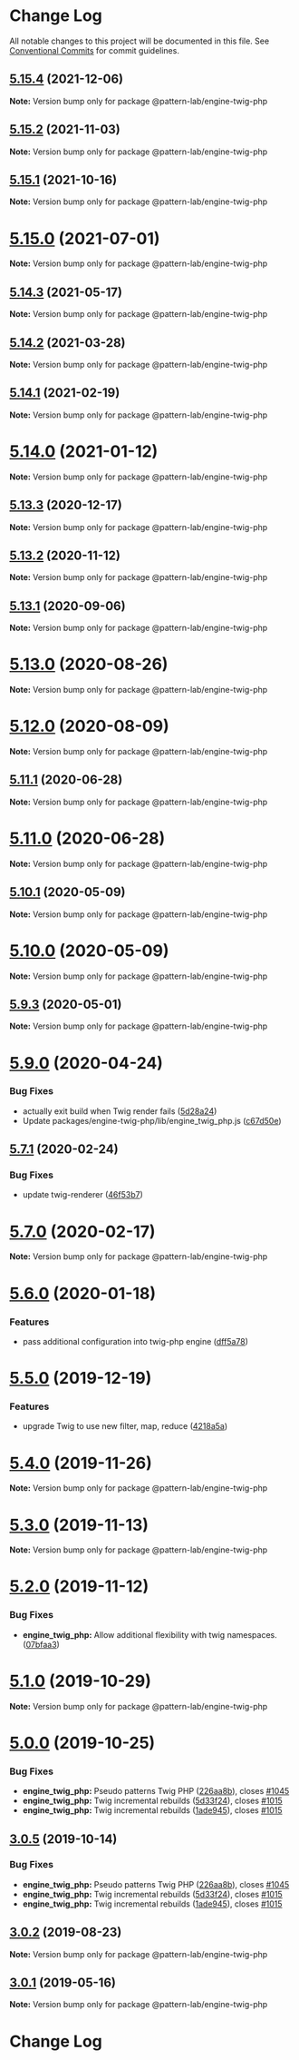 # Change Log

All notable changes to this project will be documented in this file.
See [Conventional Commits](https://conventionalcommits.org) for commit guidelines.

## [5.15.4](https://github.com/pattern-lab/patternlab-node/compare/v5.15.3...v5.15.4) (2021-12-06)

**Note:** Version bump only for package @pattern-lab/engine-twig-php





## [5.15.2](https://github.com/pattern-lab/patternlab-node/tree/master/packages/engine-twig-php/compare/v5.15.1...v5.15.2) (2021-11-03)

**Note:** Version bump only for package @pattern-lab/engine-twig-php





## [5.15.1](https://github.com/pattern-lab/patternlab-node/tree/master/packages/engine-twig-php/compare/v5.15.0...v5.15.1) (2021-10-16)

**Note:** Version bump only for package @pattern-lab/engine-twig-php





# [5.15.0](https://github.com/pattern-lab/patternlab-node/tree/master/packages/engine-twig-php/compare/v5.14.3...v5.15.0) (2021-07-01)

**Note:** Version bump only for package @pattern-lab/engine-twig-php





## [5.14.3](https://github.com/pattern-lab/patternlab-node/tree/master/packages/engine-twig-php/compare/v5.14.2...v5.14.3) (2021-05-17)

**Note:** Version bump only for package @pattern-lab/engine-twig-php





## [5.14.2](https://github.com/pattern-lab/patternlab-node/tree/master/packages/engine-twig-php/compare/v5.14.1...v5.14.2) (2021-03-28)

**Note:** Version bump only for package @pattern-lab/engine-twig-php





## [5.14.1](https://github.com/pattern-lab/patternlab-node/tree/master/packages/engine-twig-php/compare/v5.14.0...v5.14.1) (2021-02-19)

**Note:** Version bump only for package @pattern-lab/engine-twig-php





# [5.14.0](https://github.com/pattern-lab/patternlab-node/tree/master/packages/engine-twig-php/compare/v5.13.3...v5.14.0) (2021-01-12)

**Note:** Version bump only for package @pattern-lab/engine-twig-php





## [5.13.3](https://github.com/pattern-lab/patternlab-node/tree/master/packages/engine-twig-php/compare/v5.13.2...v5.13.3) (2020-12-17)

**Note:** Version bump only for package @pattern-lab/engine-twig-php





## [5.13.2](https://github.com/pattern-lab/patternlab-node/tree/master/packages/engine-twig-php/compare/v5.13.1...v5.13.2) (2020-11-12)

**Note:** Version bump only for package @pattern-lab/engine-twig-php





## [5.13.1](https://github.com/pattern-lab/patternlab-node/tree/master/packages/engine-twig-php/compare/v5.13.0...v5.13.1) (2020-09-06)

**Note:** Version bump only for package @pattern-lab/engine-twig-php





# [5.13.0](https://github.com/pattern-lab/patternlab-node/tree/master/packages/engine-twig-php/compare/v5.12.0...v5.13.0) (2020-08-26)

**Note:** Version bump only for package @pattern-lab/engine-twig-php





# [5.12.0](https://github.com/pattern-lab/patternlab-node/tree/master/packages/engine-twig-php/compare/v5.11.1...v5.12.0) (2020-08-09)

**Note:** Version bump only for package @pattern-lab/engine-twig-php





## [5.11.1](https://github.com/pattern-lab/patternlab-node/tree/master/packages/engine-twig-php/compare/v5.10.2...v5.11.1) (2020-06-28)

**Note:** Version bump only for package @pattern-lab/engine-twig-php





# [5.11.0](https://github.com/pattern-lab/patternlab-node/tree/master/packages/engine-twig-php/compare/v5.10.2...v5.11.0) (2020-06-28)

**Note:** Version bump only for package @pattern-lab/engine-twig-php





## [5.10.1](https://github.com/pattern-lab/patternlab-node/tree/master/packages/engine-twig-php/compare/v5.10.0...v5.10.1) (2020-05-09)

**Note:** Version bump only for package @pattern-lab/engine-twig-php





# [5.10.0](https://github.com/pattern-lab/patternlab-node/tree/master/packages/engine-twig-php/compare/v5.9.3...v5.10.0) (2020-05-09)

**Note:** Version bump only for package @pattern-lab/engine-twig-php





## [5.9.3](https://github.com/pattern-lab/patternlab-node/tree/master/packages/engine-twig-php/compare/v5.9.2...v5.9.3) (2020-05-01)

**Note:** Version bump only for package @pattern-lab/engine-twig-php





# [5.9.0](https://github.com/pattern-lab/patternlab-node/tree/master/packages/engine-twig-php/compare/v5.8.0...v5.9.0) (2020-04-24)


### Bug Fixes

* actually exit build when Twig render fails ([5d28a24](https://github.com/pattern-lab/patternlab-node/tree/master/packages/engine-twig-php/commit/5d28a24a53011396289c1e29e0a715cd82470185))
* Update packages/engine-twig-php/lib/engine_twig_php.js ([c67d50e](https://github.com/pattern-lab/patternlab-node/tree/master/packages/engine-twig-php/commit/c67d50ebb5d69816b7514e85f129f8ecde984ad3))





## [5.7.1](https://github.com/pattern-lab/patternlab-node/tree/master/packages/engine-twig-php/compare/v5.7.0...v5.7.1) (2020-02-24)


### Bug Fixes

* update twig-renderer ([46f53b7](https://github.com/pattern-lab/patternlab-node/tree/master/packages/engine-twig-php/commit/46f53b79f8bb0bb64a9c55fd32f29459cea6e28c))





# [5.7.0](https://github.com/pattern-lab/patternlab-node/tree/master/packages/engine-twig-php/compare/v5.6.0...v5.7.0) (2020-02-17)

**Note:** Version bump only for package @pattern-lab/engine-twig-php





# [5.6.0](https://github.com/pattern-lab/patternlab-node/tree/master/packages/engine-twig-php/compare/v5.5.0...v5.6.0) (2020-01-18)


### Features

* pass additional configuration into twig-php engine ([dff5a78](https://github.com/pattern-lab/patternlab-node/tree/master/packages/engine-twig-php/commit/dff5a7830918fa46e2692d9f9daed4121f803461))






# [5.5.0](https://github.com/pattern-lab/patternlab-node/tree/master/packages/engine-twig-php/compare/v5.4.2...v5.5.0) (2019-12-19)


### Features

* upgrade Twig to use new filter, map, reduce ([4218a5a](https://github.com/pattern-lab/patternlab-node/tree/master/packages/engine-twig-php/commit/4218a5a04b06027548afd9f417486297dd25fef8))





# [5.4.0](https://github.com/pattern-lab/patternlab-node/tree/master/packages/engine-twig-php/compare/v5.3.3...v5.4.0) (2019-11-26)

**Note:** Version bump only for package @pattern-lab/engine-twig-php





# [5.3.0](https://github.com/pattern-lab/patternlab-node/tree/master/packages/engine-twig-php/compare/v5.2.0...v5.3.0) (2019-11-13)

**Note:** Version bump only for package @pattern-lab/engine-twig-php





# [5.2.0](https://github.com/pattern-lab/patternlab-node/tree/master/packages/engine-twig-php/compare/v5.1.0...v5.2.0) (2019-11-12)


### Bug Fixes

* **engine_twig_php:** Allow additional flexibility with twig namespaces. ([07bfaa3](https://github.com/pattern-lab/patternlab-node/tree/master/packages/engine-twig-php/commit/07bfaa35a00ff62fd2016cc9f34e09cf5af36559))






# [5.1.0](https://github.com/pattern-lab/patternlab-node/tree/master/packages/engine-twig-php/compare/v5.0.2...v5.1.0) (2019-10-29)

**Note:** Version bump only for package @pattern-lab/engine-twig-php





# [5.0.0](https://github.com/pattern-lab/patternlab-node/tree/master/packages/engine-twig-php/compare/v3.0.0-beta.3...v5.0.0) (2019-10-25)


### Bug Fixes

* **engine_twig_php:** Pseudo patterns Twig PHP ([226aa8b](https://github.com/pattern-lab/patternlab-node/tree/master/packages/engine-twig-php/commit/226aa8bbaaf5e418530ccf54a28f6c5657ee6dea)), closes [#1045](https://github.com/pattern-lab/patternlab-node/tree/master/packages/engine-twig-php/issues/1045)
* **engine_twig_php:** Twig incremental rebuilds ([5d33f24](https://github.com/pattern-lab/patternlab-node/tree/master/packages/engine-twig-php/commit/5d33f24f156ebe50900701513a855de7de608dcf)), closes [#1015](https://github.com/pattern-lab/patternlab-node/tree/master/packages/engine-twig-php/issues/1015)
* **engine_twig_php:** Twig incremental rebuilds ([1ade945](https://github.com/pattern-lab/patternlab-node/tree/master/packages/engine-twig-php/commit/1ade9451840b2645706a0b01129e2b697dc22d4b)), closes [#1015](https://github.com/pattern-lab/patternlab-node/tree/master/packages/engine-twig-php/issues/1015)






## [3.0.5](https://github.com/pattern-lab/patternlab-node/tree/master/packages/engine-twig-php/compare/@pattern-lab/engine-twig-php@3.0.4...@pattern-lab/engine-twig-php@3.0.5) (2019-10-14)


### Bug Fixes

* **engine_twig_php:** Pseudo patterns Twig PHP ([226aa8b](https://github.com/pattern-lab/patternlab-node/tree/master/packages/engine-twig-php/commit/226aa8bbaaf5e418530ccf54a28f6c5657ee6dea)), closes [#1045](https://github.com/pattern-lab/patternlab-node/tree/master/packages/engine-twig-php/issues/1045)
* **engine_twig_php:** Twig incremental rebuilds ([5d33f24](https://github.com/pattern-lab/patternlab-node/tree/master/packages/engine-twig-php/commit/5d33f24f156ebe50900701513a855de7de608dcf)), closes [#1015](https://github.com/pattern-lab/patternlab-node/tree/master/packages/engine-twig-php/issues/1015)
* **engine_twig_php:** Twig incremental rebuilds ([1ade945](https://github.com/pattern-lab/patternlab-node/tree/master/packages/engine-twig-php/commit/1ade9451840b2645706a0b01129e2b697dc22d4b)), closes [#1015](https://github.com/pattern-lab/patternlab-node/tree/master/packages/engine-twig-php/issues/1015)






## [3.0.2](https://github.com/pattern-lab/patternlab-node/tree/master/packages/engine-twig-php/compare/@pattern-lab/engine-twig-php@3.0.1...@pattern-lab/engine-twig-php@3.0.2) (2019-08-23)

**Note:** Version bump only for package @pattern-lab/engine-twig-php






## [3.0.1](https://github.com/pattern-lab/patternlab-node/tree/master/packages/engine-twig-php/compare/@pattern-lab/engine-twig-php@3.0.0...@pattern-lab/engine-twig-php@3.0.1) (2019-05-16)

**Note:** Version bump only for package @pattern-lab/engine-twig-php





# Change Log
